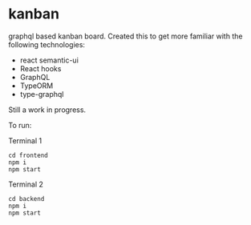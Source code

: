 # kanban
graphql based kanban board. Created this to get more familiar with the following technologies:

- react semantic-ui
- React hooks
- GraphQL
- TypeORM
- type-graphql

Still a work in progress.

To run:

Terminal 1
```
cd frontend
npm i 
npm start
```

Terminal 2
```
cd backend
npm i
npm start
```
